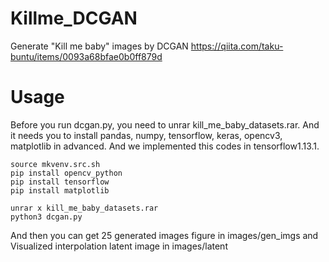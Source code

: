 # Killme_DCGAN
Generate "Kill me baby" images by DCGAN
https://qiita.com/taku-buntu/items/0093a68bfae0b0ff879d

# Usage
Before you run dcgan.py, you need to unrar kill_me_baby_datasets.rar. 
And it needs you to install pandas, numpy, tensorflow, keras, opencv3, matplotlib in advanced. 
And we implemented this codes in tensorflow1.13.1. 

```
source mkvenv.src.sh
pip install opencv_python
pip install tensorflow
pip install matplotlib

unrar x kill_me_baby_datasets.rar
python3 dcgan.py
```

And then you can get 25 generated images figure in images/gen_imgs and Visualized interpolation latent image in images/latent
